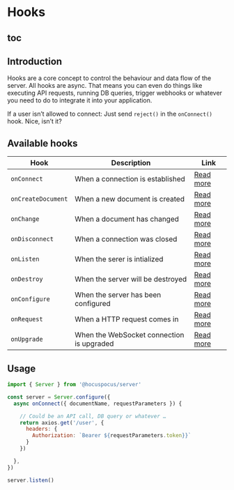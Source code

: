 # Hooks

## toc

## Introduction
Hooks are a core concept to control the behaviour and data flow of the server. All hooks are async. That means you can even do things like executing API requests, running DB queries, trigger webhooks or whatever you need to do to integrate it into your application.

If a user isn’t allowed to connect: Just send `reject()` in the `onConnect()` hook. Nice, isn’t it?

## Available hooks

| Hook               | Description                               | Link                                 |
| ------------------ | ----------------------------------------- | ------------------------------------ |
| `onConnect`        | When a connection is established          | [Read more](/api/on-connect)         |
| `onCreateDocument` | When a new document is created            | [Read more](/api/on-create-document) |
| `onChange`         | When a document has changed               | [Read more](/api/on-change)          |
| `onDisconnect`     | When a connection was closed              | [Read more](/api/on-disconnect)      |
| `onListen`         | When the serer is intialized              | [Read more](/api/on-listen)          |
| `onDestroy`        | When the server will be destroyed         | [Read more](/api/on-destroy)         |
| `onConfigure`      | When the server has been configured       | [Read more](/api/on-configure)       |
| `onRequest`        | When a HTTP request comes in              | [Read more](/api/on-request)         |
| `onUpgrade`        | When the WebSocket connection is upgraded | [Read more](/api/on-upgrade)         |

## Usage

```js
import { Server } from '@hocuspocus/server'

const server = Server.configure({
  async onConnect({ documentName, requestParameters }) {

    // Could be an API call, DB query or whatever …
    return axios.get('/user', {
      headers: {
        Authorization: `Bearer ${requestParameters.token}}`
      }
    })

  },
})

server.listen()
```
